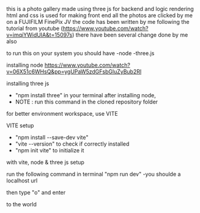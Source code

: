 this is a photo gallery made using three js for backend and logic rendering
html and css is used for making front end
all the photos are clicked by me on a FUJIFILM FinePix JV
the code has been written by me following the tutorial from youtube (https://www.youtube.com/watch?v=imqiYWidUIA&t=15097s)
there have been several change done by me also


to run this on your system you should have
-node
-three.js

installing node
https://www.youtube.com/watch?v=06X51c6WHsQ&pp=ygUPaW5zdGFsbGluZyBub2Rl

installing three js
- "npm install three" in your terminal after installing node,
- NOTE : run this command in the cloned repository folder

for better environment workspace, use VITE

VITE setup
- "npm install --save-dev vite"
- "vite --version" to check if correctly installed
- "npm init vite" to initialize it

with vite, node & three js setup

run the following command in terminal
"npm run dev"
-you shoulde a localhost url

then type "o" and enter


to the world
